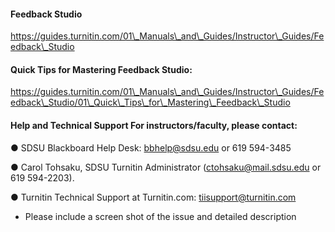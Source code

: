 #### Feedback Studio

https://guides.turnitin.com/01\_Manuals\_and\_Guides/Instructor\_Guides/Feedback\_Studio

#### Quick Tips for Mastering Feedback Studio​:

https://guides.turnitin.com/01\_Manuals\_and\_Guides/Instructor\_Guides/Feedback\_Studio/01\_Quick\_Tips\_for\_Mastering\_Feedback\_Studio

#### Help and Technical Support For instructors/faculty​, please contact:

● SDSU Blackboard Help Desk​: bbhelp@sdsu.edu or 619 594-3485

● Carol Tohsaku, SDSU Turnitin Administrator ​\(ctohsaku@mail.sdsu.edu or 619 594-2203\).

● Turnitin Technical Support at Turnitin.com​: tiisupport@turnitin.com

* Please include a screen shot of the issue and detailed description




